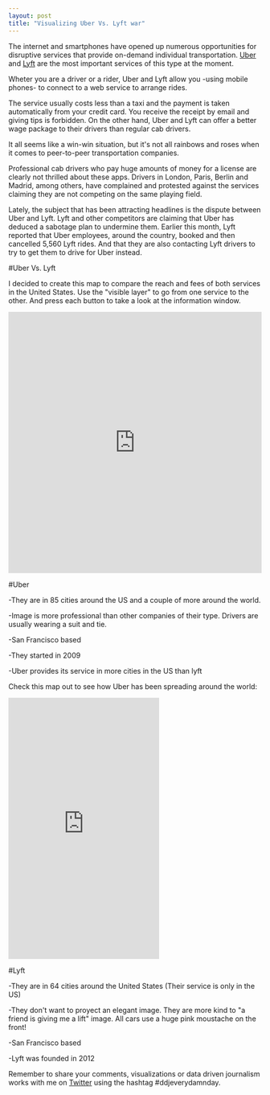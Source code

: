 ```yaml
---
layout: post
title: "Visualizing Uber Vs. Lyft war"
---
```



The internet and smartphones have opened up numerous opportunities for disruptive services that provide on-demand individual transportation. [Uber](https://www.uber.com/) and [Lyft](https://www.lyft.com/) are the most important services of this type at the moment. 

Wheter you are a driver or a rider, Uber and Lyft allow you -using mobile phones-  to connect to a web service to arrange rides. 

The service usually costs less than a taxi and the payment is taken automatically from your credit card. You receive the receipt by email and giving tips is forbidden. On the other hand, Uber and Lyft can offer a better wage package to their drivers than regular cab drivers. 

It all seems like a win-win situation, but it's not all rainbows and roses when it comes to peer-to-peer transportation companies. 

Professional cab drivers who pay huge amounts of money for a license are clearly not thrilled about these apps. Drivers in London, Paris, Berlin and Madrid, among others, have complained and protested against the services claiming they are not competing on the same playing field.

Lately, the subject that has been attracting headlines is the dispute between Uber and Lyft. Lyft and other competitors are claiming that Uber has deduced a sabotage plan to undermine them. Earlier this month, Lyft reported that Uber employees, around the country, booked and then cancelled 5,560 Lyft rides. And that they are also contacting Lyft drivers to try to get them to drive for Uber instead.

#Uber Vs. Lyft 


I decided to create this map to compare the reach and fees of both services in the United States. Use the "visible layer" to go from one service to the other. And press each button to take a look at the information window.

<iframe width='100%' height='520' frameborder='0' src='http://team.cartodb.com/u/kathy/viz/eab8b608-2eb1-11e4-9cf7-0e73339ffa50/embed_map' allowfullscreen webkitallowfullscreen mozallowfullscreen oallowfullscreen msallowfullscreen></iframe>

#Uber 

-They are in 85 cities around the US and a couple of more around the world. 

-Image is more professional than other companies of their type. Drivers are usually wearing a suit and tie.

-San Francisco based

-They started in 2009 

-Uber provides its service in more cities in the US than lyft



Check this map out to see how Uber has been spreading around the world: 

<iframe class="wide" height='520' frameborder='0' src='http://team.cartodb.com/u/kathy/viz/9832b222-2ec9-11e4-a888-0edbca4b5057/embed_map' allowfullscreen webkitallowfullscreen mozallowfullscreen oallowfullscreen msallowfullscreen></iframe>



#Lyft 

-They are in 64 cities around the United States (Their service is only in the US)

-They don't want to proyect an elegant image. They are more kind to "a friend is giving me a lift" image. All cars use a huge pink moustache on the front! 

-San Francisco based

-Lyft was founded in 2012



Remember to share your comments, visualizations or data driven journalism works with me on [Twitter](https://twitter.com/KathyPennacchio) using the hashtag #ddjeverydamnday. 
